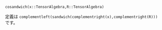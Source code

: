 ```
cosandwich(x::TensorAlgebra,R::TensorAlgebra)
```

定義は `complementleft(sandwich(complementright(x),complementright(R)))` です。

